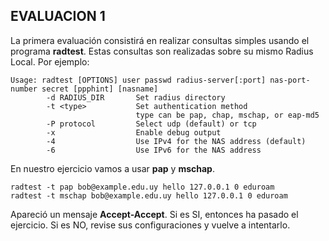 ## EVALUACION 1
 
La primera evaluación consistirá en realizar consultas simples usando el programa **radtest**. Estas consultas son realizadas sobre su mismo Radius Local. Por ejemplo:

```
Usage: radtest [OPTIONS] user passwd radius-server[:port] nas-port-number secret [ppphint] [nasname]
        -d RADIUS_DIR       Set radius directory
        -t <type>           Set authentication method
                            type can be pap, chap, mschap, or eap-md5
        -P protocol         Select udp (default) or tcp
        -x                  Enable debug output
        -4                  Use IPv4 for the NAS address (default)
        -6                  Use IPv6 for the NAS address

```
En nuestro ejercicio vamos a usar **pap** y **mschap**. 

```
radtest -t pap bob@example.edu.uy hello 127.0.0.1 0 eduroam
radtest -t mschap bob@example.edu.uy hello 127.0.0.1 0 eduroam

```

Apareció un mensaje **Accept-Accept**. Si es SI, entonces ha pasado el ejercicio. Si es NO, revise sus configuraciones y vuelve a intentarlo.

